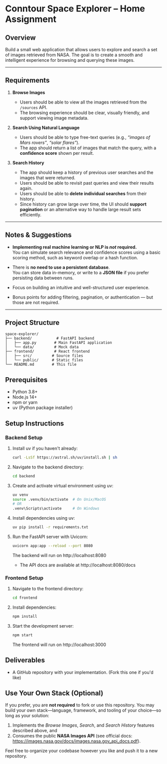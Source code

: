 # Conntour Space Explorer – Home Assignment

## Overview

Build a small web application that allows users to explore and search a set of images retrieved from NASA. The goal is to create a smooth and intelligent experience for browsing and querying these images.

---

## Requirements

1. **Browse Images**  
   - Users should be able to view all the images retrieved from the `/sources` API.  
   - The browsing experience should be clear, visually friendly, and support viewing image metadata.

2. **Search Using Natural Language**  
   - Users should be able to type free-text queries (e.g., _“images of Mars rovers”_, _“solar flares”_).  
   - The app should return a list of images that match the query, with a **confidence score** shown per result.

3. **Search History**  
   - The app should keep a history of previous user searches and the images that were returned.  
   - Users should be able to revisit past queries and view their results again.
   - Users should be able to **delete individual searches** from their history.
   - Since history can grow large over time, the UI should **support pagination** or an alternative way to handle large result sets efficiently.

---

## Notes & Suggestions

- **Implementing real machine learning or NLP is _not_ required.**  
  You can simulate search relevance and confidence scores using a basic scoring method, such as keyword overlap or a hash function.

- There is **no need to use a persistent database**.  
  You can store data in-memory, or write to a **JSON file** if you prefer persisting data between runs.

- Focus on building an intuitive and well-structured user experience.

- Bonus points for adding filtering, pagination, or authentication — but those are not required.

---



## Project Structure
```
space-explorer/
├── backend/           # FastAPI backend
│   ├── app.py        # Main FastAPI application
│   └── data/         # Mock data
├── frontend/         # React frontend
│   ├── src/         # Source files
│   └── public/      # Static files
└── README.md        # This file
```

## Prerequisites
- Python 3.8+
- Node.js 14+
- npm or yarn
- uv (Python package installer)

## Setup Instructions

### Backend Setup
1. Install uv if you haven't already:
   ```bash
   curl -LsSf https://astral.sh/uv/install.sh | sh
   ```
2. Navigate to the backend directory:
   ```bash
   cd backend
   ```
3. Create and activate virtual environment using uv:
   ```bash
   uv venv
   source .venv/bin/activate  # On Unix/MacOS
   # OR
   .venv\Scripts\activate     # On Windows
   ```
4. Install dependencies using uv:
   ```bash
   uv pip install -r requirements.txt
   ```
5. Run the FastAPI server with Uvicorn:
   ```bash
   uvicorn app:app --reload --port 8080
   ```
   The backend will run on http://localhost:8080

   - The API docs are available at http://localhost:8080/docs

### Frontend Setup
1. Navigate to the frontend directory:
   ```bash
   cd frontend
   ```
2. Install dependencies:
   ```bash
   npm install
   ```
3. Start the development server:
   ```bash
   npm start
   ```
   The frontend will run on http://localhost:3000

## Deliverables

- A GitHub repository with your implementation. (Fork this one if you'd like)

## Use Your Own Stack (Optional)
If you prefer, you are **not required** to fork or use this repository. You may build your own stack—language, framework, and tooling of your choice—so long as your solution:

1. Implements the *Browse Images*, *Search*, and *Search History* features described above, and
2. Consumes the public **NASA Images API** (see official docs: <https://images.nasa.gov/docs/images.nasa.gov_api_docs.pdf>).

Feel free to organize your codebase however you like and push it to a new repository.